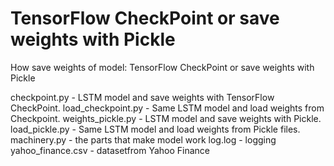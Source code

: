 # TensorFlow CheckPoint or save weights with Pickle
How save weights of model: TensorFlow CheckPoint or save weights with Pickle

checkpoint.py - LSTM model and save weights with TensorFlow CheckPoint.
load_checkpoint.py - Same LSTM model and load weights from Checkpoint.
weights_pickle.py - LSTM model and save weights with Pickle.
load_pickle.py - Same LSTM model and load weights from Pickle files.
machinery.py - the parts that make model work
log.log - logging
yahoo_finance.csv - datasetfrom Yahoo Finance
